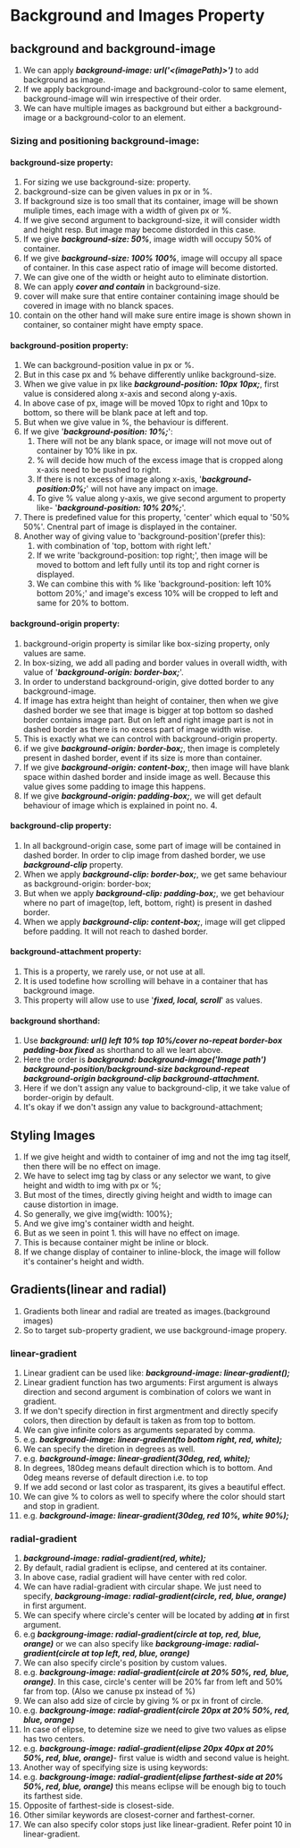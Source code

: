 # Background and Images Property

## background and background-image

1. We can apply **_background-image: url('<(imagePath)>')_** to add background as image.
2. If we apply background-image and background-color to same element, background-image will win irrespective of their order.
3. We can have multiple images as background but either a background-image or a background-color to an element.

### Sizing and positioning background-image:

#### background-size property:

1. For sizing we use background-size: property.
2. background-size can be given values in px or in %.
3. If background size is too small that its container, image will be shown muliple times, each image with a width of given px or %.
4. If we give second argument to background-size, it will consider width and height resp. But image may become distorded in this case.
5. If we give **_background-size: 50%_**, image width will occupy 50% of container.
6. If we give **_background-size: 100% 100%_**, image will occupy all space of container. In this case aspect ratio of image will become distorted.
7. We can give one of the width or height auto to eliminate distortion.
8. We can apply **_cover and contain_** in background-size.
9. cover will make sure that entire container containing image should be covered in image with no blanck spaces.
10. contain on the other hand will make sure entire image is shown shown in container, so container might have empty space.

#### background-position property:

1. We can background-position value in px or %.
2. But in this case px and % behave differently unlike background-size.
3. When we give value in px like **_background-position: 10px 10px;_**, first value is considered along x-axis and second along y-axis.
4. In above case of px, image will be moved 10px to right and 10px to bottom, so there will be blank pace at left and top.
5. But when we give value in %, the behaviour is different.
6. If we give '**_background-position: 10%;_**':
   1. There will not be any blank space, or image will not move out of container by 10% like in px.
   2. % will decide how much of the excess image that is cropped along x-axis need to be pushed to right.
   3. If there is not excess of image along x-axis, '**_background-position:0%;_**' will not have any impact on image.
   4. To give % value along y-axis, we give second argument to property like- '**_background-position: 10% 20%;_**'.
7. There is predefined value for this property, 'center' which equal to '50% 50%'. Cnentral part of image is displayed in the container.
8. Another way of giving value to 'background-position'(prefer this):
   1. with combination of 'top, bottom with right left.'
   2. If we write 'background-position: top right;', then image will be moved to bottom and left fully until its top and right corner is displayed.
   3. We can combine this with % like 'background-position: left 10% bottom 20%;' and image's excess 10% will be cropped to left and same for 20% to bottom.

#### background-origin property:

1. background-origin property is similar like box-sizing property, only values are same.
2. In box-sizing, we add all pading and border values in overall width, with value of '**_background-origin: border-box;_**'.
3. In order to understand background-origin, give dotted border to any background-image.
4. If image has extra height than height of container, then when we give dashed border we see that image is bigger at top bottom so dashed border contains image part. But on left and right image part is not in dashed border as there is no excess part of image width wise.
5. This is exactly what we can control with background-origin property.
6. if we give **_background-origin: border-box;_**, then image is completely present in dashed border, event if its size is more than container.
7. If we give **_background-origin: content-box;_**, then image will have blank space within dashed border and inside image as well. Because this value gives some padding to image this happens.
8. If we give **_background-origin: padding-box;_**, we will get default behaviour of image which is explained in point no. 4.

#### background-clip property:

1. In all background-origin case, some part of image will be contained in dashed border. In order to clip image from dashed border, we use **_background-clip_** property.
2. When we apply **_background-clip: border-box;_**, we get same behaviour as background-origin: border-box;
3. But when we apply **_background-clip: padding-box;_**, we get behaviour where no part of image(top, left, bottom, right) is present in dashed border.
4. When we apply **_background-clip: content-box;_**, image will get clipped before padding. It will not reach to dashed border.

#### background-attachment property:

1. This is a property, we rarely use, or not use at all.
2. It is used todefine how scrolling will behave in a container that has background image.
3. This property will allow use to use '**_fixed, local, scroll_**' as values.

#### background shorthand:

1. Use **_background: url() left 10% top 10%/cover no-repeat border-box padding-box fixed_** as shorthand to all we leart above.
2. Here the order is **_background: background-image('Image path') background-position/background-size background-repeat background-origin background-clip background-attachment._**
3. Here if we don't assign any value to background-clip, it we take value of border-origin by default.
4. It's okay if we don't assign any value to background-attachment;

## Styling Images

1. If we give height and width to container of img and not the img tag itself, then there will be no effect on image.
2. We have to select img tag by class or any selector we want, to give height and width to img with px or %;
3. But most of the times, directly giving height and width to image can cause distortion in image.
4. So generally, we give img{width: 100%};
5. And we give img's container width and height.
6. But as we seen in point 1. this will have no effect on image.
7. This is because container might be inline or block.
8. If we change display of container to inline-block, the image will follow it's container's height and width.

## Gradients(linear and radial)

1. Gradients both linear and radial are treated as images.(background images)
2. So to target sub-property gradient, we use background-image propery.

### linear-gradient

1. Linear gradient can be used like: **_background-image: linear-gradient();_**
2. Linear gradient function has two arguments: First argument is always direction and second argument is combination of colors we want in gradient.
3. If we don't specify direction in first argmentment and directly specify colors, then direction by default is taken as from top to bottom.
4. We can give infinite colors as arguments separated by comma.
5. e.g. **_*background-image: linear-gradient(to bottom right, red, white);*_**
6. We can specify the diretion in degrees as well.
7. e.g. **_*background-image: linear-gradient(30deg, red, white);*_**
8. In degrees, 180deg means default direction which is to bottom. And 0deg means reverse of default direction i.e. to top
9. If we add second or last color as trasparent, its gives a beautiful effect.
10. We can give % to colors as well to specify where the color should start and stop in gradient.
11. e.g. **_*background-image: linear-gradient(30deg, red 10%, white 90%);*_**

### radial-gradient

1. **_background-image: radial-gradient(red, white);_**
2. By default, radial gradient is eclipse, and centered at its container.
3. In above case, radial gradient will have center with red color.
4. We can have radial-gradient with circular shape. We just need to specify, **_backgroung-image: radial-gradient(circle, red, blue, orange)_** in first argument.
5. We can specify where circle's center will be located by adding **_at_** in first argument.
6. e.g **_backgroung-image: radial-gradient(circle at top, red, blue, orange)_** or we can also specify like **_backgroung-image: radial-gradient(circle at top left, red, blue, orange)_**
7. We can also specify circle's position by custom values.
8. e.g. **_backgroung-image: radial-gradient(circle at 20% 50%, red, blue, orange)_**. In this case, circle's center will be 20% far from left and 50% far from top. (Also we canuse px instead of %)
9. We can also add size of circle by giving % or px in front of circle.
10. e.g. **_backgroung-image: radial-gradient(circle 20px at 20% 50%, red, blue, orange)_**
11. In case of elipse, to detemine size we need to give two values as elipse has two centers.
12. e.g. **_backgroung-image: radial-gradient(elipse 20px 40px at 20% 50%, red, blue, orange)_**- first value is width and second value is height.
13. Another way of specifying size is using keywords:
14. e.g. **_backgroung-image: radial-gradient(elipse farthest-side at 20% 50%, red, blue, orange)_** this means eclipse will be enough big to touch its farthest side.
15. Opposite of farthest-side is closest-side.
16. Other similar keywords are closest-corner and farthest-corner.
17. We can also specify color stops just like linear-gradient. Refer point 10 in linear-gradient.
